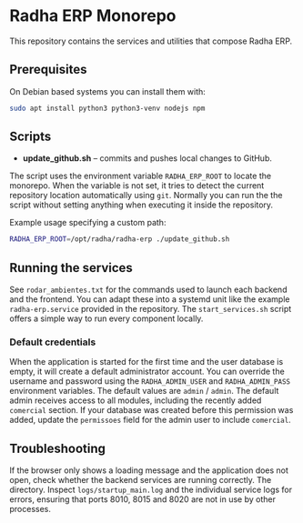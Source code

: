 # Radha ERP Monorepo

This repository contains the services and utilities that compose Radha ERP.

## Prerequisites

On Debian based systems you can install them with:
```bash
sudo apt install python3 python3-venv nodejs npm
```


## Scripts

- **update_github.sh** – commits and pushes local changes to GitHub.

The script uses the environment variable `RADHA_ERP_ROOT` to locate the
monorepo. When the variable is not set, it tries to detect the current
repository location automatically using `git`. Normally you can run the
the script without setting anything when executing it inside the repository.

Example usage specifying a custom path:

```bash
RADHA_ERP_ROOT=/opt/radha/radha-erp ./update_github.sh
```

## Running the services
See `rodar_ambientes.txt` for the commands used to launch each backend and the frontend. You can adapt these into a systemd unit like the example `radha-erp.service` provided in the repository.
The `start_services.sh` script offers a simple way to run every component locally.

### Default credentials
When the application is started for the first time and the user database is empty,
it will create a default administrator account. You can override the username and
password using the `RADHA_ADMIN_USER` and `RADHA_ADMIN_PASS` environment
variables. The default values are `admin` / `admin`.
The default admin receives access to all modules, including the recently added
`comercial` section. If your database was created before this permission was
added, update the `permissoes` field for the admin user to include
`comercial`.


## Troubleshooting

If the browser only shows a loading message and the application does not open,
check whether the backend services are running correctly. The
directory. Inspect `logs/startup_main.log` and the individual service logs for
errors, ensuring that ports 8010, 8015 and 8020 are not in use by other
processes.
